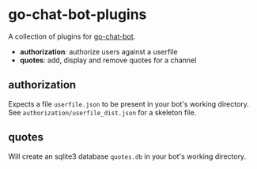 # go-chat-bot-plugins

A collection of plugins for [go-chat-bot](https://github.com/go-chat-bot/bot).

* **authorization**: authorize users against a userfile
* **quotes**: add, display and remove quotes for a channel

## authorization

Expects a file `userfile.json` to be present in your bot's working directory.
See `authorization/userfile_dist.json` for a skeleton file.

## quotes

Will create an sqlite3 database `quotes.db` in your bot's working directory.